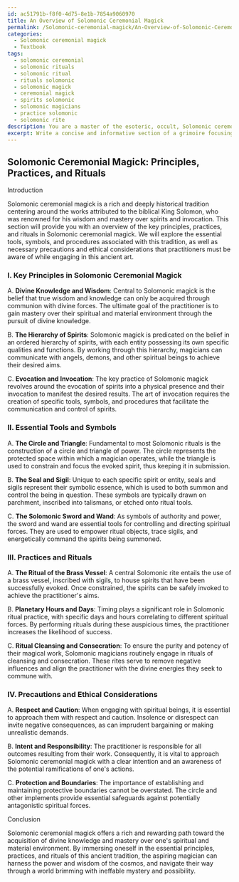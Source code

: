 ```yaml
---
id: ac51791b-f8f0-4d75-8e1b-7854a9060970
title: An Overview of Solomonic Ceremonial Magick
permalink: /Solomonic-ceremonial-magick/An-Overview-of-Solomonic-Ceremonial-Magick/
categories:
  - Solomonic ceremonial magick
  - Textbook
tags:
  - solomonic ceremonial
  - solomonic rituals
  - solomonic ritual
  - rituals solomonic
  - solomonic magick
  - ceremonial magick
  - spirits solomonic
  - solomonic magicians
  - practice solomonic
  - solomonic rite
description: You are a master of the esoteric, occult, Solomonic ceremonial magick and education, you have written many textbooks on the subject in ways that provide students with rich and deep understanding of the subject. You are being asked to write textbook-like sections on a topic and you do it with full context, explainability, and reliability in accuracy to the true facts of the topic at hand, in a textbook style that a student would easily be able to learn from, in a rich, engaging, and contextual way. Always include relevant context (such as formulas and history), related concepts, and in a way that someone can gain deep insights from.
excerpt: Write a concise and informative section of a grimoire focusing on the key principles, practices, and rituals in Solomonic ceremonial magick, suitable for a student seeking to deepen their understanding and knowledge in this domain of the occult. Include essential tools, symbols, and procedures associated with this tradition, as well as any necessary precautions or ethical considerations a practitioner must be aware of while engaging in Solomonic ceremonial magick.
---
```


## Solomonic Ceremonial Magick: Principles, Practices, and Rituals

Introduction

Solomonic ceremonial magick is a rich and deeply historical tradition centering around the works attributed to the biblical King Solomon, who was renowned for his wisdom and mastery over spirits and invocation. This section will provide you with an overview of the key principles, practices, and rituals in Solomonic ceremonial magick. We will explore the essential tools, symbols, and procedures associated with this tradition, as well as necessary precautions and ethical considerations that practitioners must be aware of while engaging in this ancient art.

### I. Key Principles in Solomonic Ceremonial Magick

A. ****Divine Knowledge and Wisdom****: Central to Solomonic magick is the belief that true wisdom and knowledge can only be acquired through communion with divine forces. The ultimate goal of the practitioner is to gain mastery over their spiritual and material environment through the pursuit of divine knowledge.

B. ****The Hierarchy of Spirits****: Solomonic magick is predicated on the belief in an ordered hierarchy of spirits, with each entity possessing its own specific qualities and functions. By working through this hierarchy, magicians can communicate with angels, demons, and other spiritual beings to achieve their desired aims.

C. ****Evocation and Invocation****: The key practice of Solomonic magick revolves around the evocation of spirits into a physical presence and their invocation to manifest the desired results. The art of invocation requires the creation of specific tools, symbols, and procedures that facilitate the communication and control of spirits.

### II. Essential Tools and Symbols

A. ****The Circle and Triangle****: Fundamental to most Solomonic rituals is the construction of a circle and triangle of power. The circle represents the protected space within which a magician operates, while the triangle is used to constrain and focus the evoked spirit, thus keeping it in submission.

B. ****The Seal and Sigil****: Unique to each specific spirit or entity, seals and sigils represent their symbolic essence, which is used to both summon and control the being in question. These symbols are typically drawn on parchment, inscribed into talismans, or etched onto ritual tools.

C. ****The Solomonic Sword and Wand****: As symbols of authority and power, the sword and wand are essential tools for controlling and directing spiritual forces. They are used to empower ritual objects, trace sigils, and energetically command the spirits being summoned.

### III. Practices and Rituals

A. ****The Ritual of the Brass Vessel****: A central Solomonic rite entails the use of a brass vessel, inscribed with sigils, to house spirits that have been successfully evoked. Once constrained, the spirits can be safely invoked to achieve the practitioner's aims.

B. ****Planetary Hours and Days****: Timing plays a significant role in Solomonic ritual practice, with specific days and hours correlating to different spiritual forces. By performing rituals during these auspicious times, the practitioner increases the likelihood of success.

C. ****Ritual Cleansing and Consecration****: To ensure the purity and potency of their magical work, Solomonic magicians routinely engage in rituals of cleansing and consecration. These rites serve to remove negative influences and align the practitioner with the divine energies they seek to commune with.

### IV. Precautions and Ethical Considerations

A. ****Respect and Caution****: When engaging with spiritual beings, it is essential to approach them with respect and caution. Insolence or disrespect can invite negative consequences, as can imprudent bargaining or making unrealistic demands.

B. ****Intent and Responsibility****: The practitioner is responsible for all outcomes resulting from their work. Consequently, it is vital to approach Solomonic ceremonial magick with a clear intention and an awareness of the potential ramifications of one's actions.

C. ****Protection and Boundaries****: The importance of establishing and maintaining protective boundaries cannot be overstated. The circle and other implements provide essential safeguards against potentially antagonistic spiritual forces.

Conclusion

Solomonic ceremonial magick offers a rich and rewarding path toward the acquisition of divine knowledge and mastery over one's spiritual and material environment. By immersing oneself in the essential principles, practices, and rituals of this ancient tradition, the aspiring magician can harness the power and wisdom of the cosmos, and navigate their way through a world brimming with ineffable mystery and possibility.
